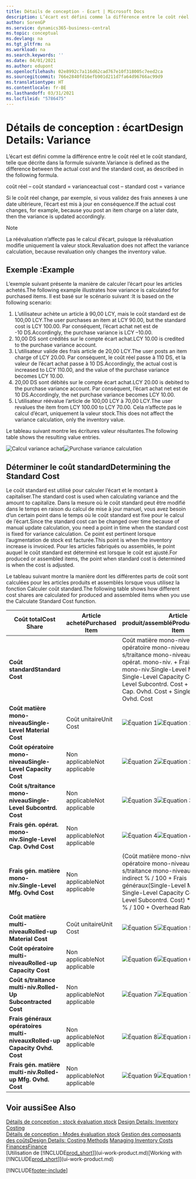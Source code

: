 ```yaml
---
title: Détails de conception - Ecart | Microsoft Docs
description: L’écart est défini comme la différence entre le coût réel et le coût standard, telle que décrite dans la formule suivante.
author: SorenGP
ms.service: dynamics365-business-central
ms.topic: conceptual
ms.devlang: na
ms.tgt_pltfrm: na
ms.workload: na
ms.search.keywords: ''
ms.date: 04/01/2021
ms.author: edupont
ms.openlocfilehash: 02e8992c7a116d62cad767e10f318005c7eed2ca
ms.sourcegitcommit: 766e2840fd16efb901d211d7fa64d96766ac99d9
ms.translationtype: HT
ms.contentlocale: fr-BE
ms.lasthandoff: 03/31/2021
ms.locfileid: "5786475"
---
```

# <a name="design-details-variance"></a><span data-ttu-id="73dad-103">Détails de conception : écart</span><span class="sxs-lookup"><span data-stu-id="73dad-103">Design Details: Variance</span></span>
<span data-ttu-id="73dad-104">L’écart est défini comme la différence entre le coût réel et le coût standard, telle que décrite dans la formule suivante.</span><span class="sxs-lookup"><span data-stu-id="73dad-104">Variance is defined as the difference between the actual cost and the standard cost, as described in the following formula.</span></span>  

 <span data-ttu-id="73dad-105">coût réel – coût standard = variance</span><span class="sxs-lookup"><span data-stu-id="73dad-105">actual cost – standard cost = variance</span></span>  

 <span data-ttu-id="73dad-106">Si le coût réel change, par exemple, si vous validez des frais annexes à une date ultérieure, l’écart est mis à jour en conséquence.</span><span class="sxs-lookup"><span data-stu-id="73dad-106">If the actual cost changes, for example, because you post an item charge on a later date, then the variance is updated accordingly.</span></span>  

> [!NOTE]  
>  <span data-ttu-id="73dad-107">La réévaluation n’affecte pas le calcul d’écart, puisque la réévaluation modifie uniquement la valeur stock.</span><span class="sxs-lookup"><span data-stu-id="73dad-107">Revaluation does not affect the variance calculation, because revaluation only changes the inventory value.</span></span>  

## <a name="example"></a><span data-ttu-id="73dad-108">Exemple :</span><span class="sxs-lookup"><span data-stu-id="73dad-108">Example</span></span>  
 <span data-ttu-id="73dad-109">L’exemple suivant présente la manière de calculer l’écart pour les articles achetés.</span><span class="sxs-lookup"><span data-stu-id="73dad-109">The following example illustrates how variance is calculated for purchased items.</span></span> <span data-ttu-id="73dad-110">Il est basé sur le scénario suivant :</span><span class="sxs-lookup"><span data-stu-id="73dad-110">It is based on the following scenario:</span></span>  

1.  <span data-ttu-id="73dad-111">L’utilisateur achète un article à 90,00 LCY, mais le coût standard est de 100,00 LCY.</span><span class="sxs-lookup"><span data-stu-id="73dad-111">The user purchases an item at LCY 90.00, but the standard cost is LCY 100.00.</span></span> <span data-ttu-id="73dad-112">Par conséquent, l’écart achat net est de -10 DS.</span><span class="sxs-lookup"><span data-stu-id="73dad-112">Accordingly, the purchase variance is LCY –10.00.</span></span>  
2.  <span data-ttu-id="73dad-113">10,00 DS sont crédités sur le compte écart achat.</span><span class="sxs-lookup"><span data-stu-id="73dad-113">LCY 10.00 is credited to the purchase variance account.</span></span>  
3.  <span data-ttu-id="73dad-114">L’utilisateur valide des frais article de 20,00 LCY.</span><span class="sxs-lookup"><span data-stu-id="73dad-114">The user posts an item charge of LCY 20.00.</span></span> <span data-ttu-id="73dad-115">Par conséquent, le coût réel passe à 110 DS, et la valeur de l’écart achat passe à 10 DS.</span><span class="sxs-lookup"><span data-stu-id="73dad-115">Accordingly, the actual cost is increased to LCY 110.00, and the value of the purchase variance becomes LCY 10.00.</span></span>  
4.  <span data-ttu-id="73dad-116">20,00 DS sont débités sur le compte écart achat.</span><span class="sxs-lookup"><span data-stu-id="73dad-116">LCY 20.00 is debited to the purchase variance account.</span></span> <span data-ttu-id="73dad-117">Par conséquent, l’écart achat net est de 10 DS.</span><span class="sxs-lookup"><span data-stu-id="73dad-117">Accordingly, the net purchase variance becomes LCY 10.00.</span></span>  
5.  <span data-ttu-id="73dad-118">L’utilisateur réévalue l’article de 100,00 LCY à 70,00 LCY.</span><span class="sxs-lookup"><span data-stu-id="73dad-118">The user revalues the item from LCY 100.00 to LCY 70.00.</span></span> <span data-ttu-id="73dad-119">Cela n’affecte pas le calcul d’écart, uniquement la valeur stock.</span><span class="sxs-lookup"><span data-stu-id="73dad-119">This does not affect the variance calculation, only the inventory value.</span></span>  

 <span data-ttu-id="73dad-120">Le tableau suivant montre les écritures valeur résultantes.</span><span class="sxs-lookup"><span data-stu-id="73dad-120">The following table shows the resulting value entries.</span></span>  

 <span data-ttu-id="73dad-121">![Calcul variance achat](media/design_details_inventory_costing_11_purchase_variance.png "Calcul variance achat")</span><span class="sxs-lookup"><span data-stu-id="73dad-121">![Purchase variance calculation](media/design_details_inventory_costing_11_purchase_variance.png "Purchase variance calculation")</span></span>  

## <a name="determining-the-standard-cost"></a><span data-ttu-id="73dad-122">Déterminer le coût standard</span><span class="sxs-lookup"><span data-stu-id="73dad-122">Determining the Standard Cost</span></span>  
 <span data-ttu-id="73dad-123">Le coût standard est utilisé pour calculer l’écart et le montant à capitaliser.</span><span class="sxs-lookup"><span data-stu-id="73dad-123">The standard cost is used when calculating variance and the amount to capitalize.</span></span> <span data-ttu-id="73dad-124">Dans la mesure où le coût standard peut être modifié dans le temps en raison du calcul de mise à jour manuel, vous avez besoin d’un certain point dans le temps où le coût standard est fixe pour le calcul de l’écart.</span><span class="sxs-lookup"><span data-stu-id="73dad-124">Since the standard cost can be changed over time because of manual update calculation, you need a point in time when the standard cost is fixed for variance calculation.</span></span> <span data-ttu-id="73dad-125">Ce point est pertinent lorsque l’augmentation de stock est facturée.</span><span class="sxs-lookup"><span data-stu-id="73dad-125">This point is when the inventory increase is invoiced.</span></span> <span data-ttu-id="73dad-126">Pour les articles fabriqués ou assemblés, le point auquel le coût standard est déterminé est lorsque le coût est ajusté.</span><span class="sxs-lookup"><span data-stu-id="73dad-126">For produced or assembled items, the point when standard cost is determined is when the cost is adjusted.</span></span>  

 <span data-ttu-id="73dad-127">Le tableau suivant montre la manière dont les différentes parts de coût sont calculées pour les articles produits et assemblés lorsque vous utilisez la fonction Calculer coût standard.</span><span class="sxs-lookup"><span data-stu-id="73dad-127">The following table shows how different cost shares are calculated for produced and assembled items when you use the Calculate Standard Cost function.</span></span>  

|<span data-ttu-id="73dad-128">Coût total</span><span class="sxs-lookup"><span data-stu-id="73dad-128">Cost Share</span></span>|<span data-ttu-id="73dad-129">Article acheté</span><span class="sxs-lookup"><span data-stu-id="73dad-129">Purchased Item</span></span>|<span data-ttu-id="73dad-130">Article produit/assemblé</span><span class="sxs-lookup"><span data-stu-id="73dad-130">Produced/Assembled Item</span></span>|  
|----------------|--------------------|------------------------------|  
|<span data-ttu-id="73dad-131">**Coût standard**</span><span class="sxs-lookup"><span data-stu-id="73dad-131">**Standard Cost**</span></span>||<span data-ttu-id="73dad-132">Coût matière mono-niveau + Coût opératoire mono-niveau + Coût s/traitance mono-niveau + Frais gén. opérat. mono-niv. + Frais gén. matière mono-niv.</span><span class="sxs-lookup"><span data-stu-id="73dad-132">Single-Level Material Cost + Single-Level Capacity Cost + Single-Level Subcontrd. Cost + Single-Level Cap. Ovhd. Cost + Single-Level Mfg. Ovhd. Cost</span></span>|  
|<span data-ttu-id="73dad-133">**Coût matière mono-niveau**</span><span class="sxs-lookup"><span data-stu-id="73dad-133">**Single-Level Material Cost**</span></span>|<span data-ttu-id="73dad-134">Coût unitaire</span><span class="sxs-lookup"><span data-stu-id="73dad-134">Unit Cost</span></span>|<span data-ttu-id="73dad-135">![Équation 1](media/design_details_inventory_costing_11_equation_1.png "Équation 1")</span><span class="sxs-lookup"><span data-stu-id="73dad-135">![Equation 1](media/design_details_inventory_costing_11_equation_1.png "Equation 1")</span></span>|  
|<span data-ttu-id="73dad-136">**Coût opératoire mono-niveau**</span><span class="sxs-lookup"><span data-stu-id="73dad-136">**Single-Level Capacity Cost**</span></span>|<span data-ttu-id="73dad-137">Non applicable</span><span class="sxs-lookup"><span data-stu-id="73dad-137">Not applicable</span></span>|<span data-ttu-id="73dad-138">![Équation 2](media/design_details_inventory_costing_11_equation_2.png "Équation 2")</span><span class="sxs-lookup"><span data-stu-id="73dad-138">![Equation 2](media/design_details_inventory_costing_11_equation_2.png "Equation 2")</span></span>|  
|<span data-ttu-id="73dad-139">**Coût s/traitance mono-niveau**</span><span class="sxs-lookup"><span data-stu-id="73dad-139">**Single-Level Subcontrd. Cost**</span></span>|<span data-ttu-id="73dad-140">Non applicable</span><span class="sxs-lookup"><span data-stu-id="73dad-140">Not applicable</span></span>|<span data-ttu-id="73dad-141">![Équation 3](media/design_details_inventory_costing_11_equation_3.png "Équation 3")</span><span class="sxs-lookup"><span data-stu-id="73dad-141">![Equation 3](media/design_details_inventory_costing_11_equation_3.png "Equation 3")</span></span>|  
|<span data-ttu-id="73dad-142">**Frais gén. opérat. mono-niv.**</span><span class="sxs-lookup"><span data-stu-id="73dad-142">**Single-Level Cap. Ovhd Cost**</span></span>|<span data-ttu-id="73dad-143">Non applicable</span><span class="sxs-lookup"><span data-stu-id="73dad-143">Not applicable</span></span>|<span data-ttu-id="73dad-144">![Équation 4](media/design_details_inventory_costing_11_equation_4.png "Équation 4")</span><span class="sxs-lookup"><span data-stu-id="73dad-144">![Equation 4](media/design_details_inventory_costing_11_equation_4.png "Equation 4")</span></span>|  
|<span data-ttu-id="73dad-145">**Frais gén. matière mono-niv.**</span><span class="sxs-lookup"><span data-stu-id="73dad-145">**Single-Level Mfg. Ovhd Cost**</span></span>|<span data-ttu-id="73dad-146">Non applicable</span><span class="sxs-lookup"><span data-stu-id="73dad-146">Not applicable</span></span>|<span data-ttu-id="73dad-147">(Coût matière mono-niveau + Coût opératoire mono-niveau + Coût s/traitance mono-niveau) \* Coût indirect % / 100 + Frais généraux</span><span class="sxs-lookup"><span data-stu-id="73dad-147">(Single-Level Material Cost + Single-Level Capacity Cost + Single-Level Subcontrd. Cost) \* Indirect Cost % / 100 + Overhead Rate</span></span>|  
|<span data-ttu-id="73dad-148">**Coût matière multi-niveau**</span><span class="sxs-lookup"><span data-stu-id="73dad-148">**Rolled-up Material Cost**</span></span>|<span data-ttu-id="73dad-149">Coût unitaire</span><span class="sxs-lookup"><span data-stu-id="73dad-149">Unit Cost</span></span>|<span data-ttu-id="73dad-150">![Équation 5](media/design_details_inventory_costing_11_equation_5.png "Équation 5")</span><span class="sxs-lookup"><span data-stu-id="73dad-150">![Equation 5](media/design_details_inventory_costing_11_equation_5.png "Equation 5")</span></span>|  
|<span data-ttu-id="73dad-151">**Coût opératoire multi-niveau**</span><span class="sxs-lookup"><span data-stu-id="73dad-151">**Rolled-up Capacity Cost**</span></span>|<span data-ttu-id="73dad-152">Non applicable</span><span class="sxs-lookup"><span data-stu-id="73dad-152">Not applicable</span></span>|<span data-ttu-id="73dad-153">![Équation 6](media/design_details_inventory_costing_11_equation_6.png "Équation 6")</span><span class="sxs-lookup"><span data-stu-id="73dad-153">![Equation 6](media/design_details_inventory_costing_11_equation_6.png "Equation 6")</span></span>|  
|<span data-ttu-id="73dad-154">**Coût s/traitance multi-niv.**</span><span class="sxs-lookup"><span data-stu-id="73dad-154">**Rolled-Up Subcontracted Cost**</span></span>|<span data-ttu-id="73dad-155">Non applicable</span><span class="sxs-lookup"><span data-stu-id="73dad-155">Not applicable</span></span>|<span data-ttu-id="73dad-156">![Équation 7](media/design_details_inventory_costing_11_equation_7.png "Équation 7")</span><span class="sxs-lookup"><span data-stu-id="73dad-156">![Equation 7](media/design_details_inventory_costing_11_equation_7.png "Equation 7")</span></span>|  
|<span data-ttu-id="73dad-157">**Frais généraux opératoires multi-niveaux**</span><span class="sxs-lookup"><span data-stu-id="73dad-157">**Rolled-up Capacity Ovhd. Cost**</span></span>|<span data-ttu-id="73dad-158">Non applicable</span><span class="sxs-lookup"><span data-stu-id="73dad-158">Not applicable</span></span>|<span data-ttu-id="73dad-159">![Équation 8](media/design_details_inventory_costing_11_equation_8.png "Équation 8")</span><span class="sxs-lookup"><span data-stu-id="73dad-159">![Equation 8](media/design_details_inventory_costing_11_equation_8.png "Equation 8")</span></span>|  
|<span data-ttu-id="73dad-160">**Frais gén. matière multi-niv.**</span><span class="sxs-lookup"><span data-stu-id="73dad-160">**Rolled-up Mfg. Ovhd. Cost**</span></span>|<span data-ttu-id="73dad-161">Non applicable</span><span class="sxs-lookup"><span data-stu-id="73dad-161">Not applicable</span></span>|<span data-ttu-id="73dad-162">![Équation 9](media/design_details_inventory_costing_11_equation_9.png "Équation 9")</span><span class="sxs-lookup"><span data-stu-id="73dad-162">![Equation 9](media/design_details_inventory_costing_11_equation_9.png "Equation 9")</span></span>|  

## <a name="see-also"></a><span data-ttu-id="73dad-163">Voir aussi</span><span class="sxs-lookup"><span data-stu-id="73dad-163">See Also</span></span>  
 <span data-ttu-id="73dad-164">[Détails de conception : stock évaluation stock](design-details-inventory-costing.md) </span><span class="sxs-lookup"><span data-stu-id="73dad-164">[Design Details: Inventory Costing](design-details-inventory-costing.md) </span></span>  
 <span data-ttu-id="73dad-165">[Détails de conception : Modes évaluation stock](design-details-costing-methods.md) [Gestion des composants des coûts](finance-manage-inventory-costs.md)</span><span class="sxs-lookup"><span data-stu-id="73dad-165">[Design Details: Costing Methods](design-details-costing-methods.md) [Managing Inventory Costs](finance-manage-inventory-costs.md)</span></span>  
 [<span data-ttu-id="73dad-166">Finances</span><span class="sxs-lookup"><span data-stu-id="73dad-166">Finance</span></span>](finance.md)  
 <span data-ttu-id="73dad-167">[Utilisation de [!INCLUDE[prod_short](includes/prod_short.md)]](ui-work-product.md)</span><span class="sxs-lookup"><span data-stu-id="73dad-167">[Working with [!INCLUDE[prod_short](includes/prod_short.md)]](ui-work-product.md)</span></span>


[!INCLUDE[footer-include](includes/footer-banner.md)]
